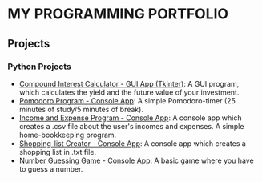 # MY PROGRAMMING PORTFOLIO

## Projects

### Python Projects
- [Compound Interest Calculator - GUI App (Tkinter)](https://github.com/MMilan0901/python_compound_interest_calculator.git): A GUI program, which calculates the yield and the future value of your investment.
- [Pomodoro Program - Console App](https://github.com/MMilan0901/python_console_apps.git): A simple Pomodoro-timer (25 minutes of study/5 minutes of break).
- [Income and Expense Program - Console App](https://github.com/MMilan0901/python_console_apps.git): A console app which creates a .csv file about the user's incomes and expenses. A simple home-bookkeeping program.
- [Shopping-list Creator - Console App](https://github.com/MMilan0901/python_console_apps.git): A console app which creates a shopping list in .txt file.
- [Number Guessing Game - Console App](https://github.com/MMilan0901/python_console_apps.git): A basic game where you have to guess a number.

